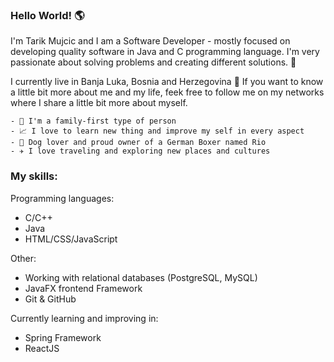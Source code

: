 ### Hello World! :earth_americas:

I'm Tarik Mujcic and I am a Software Developer - mostly focused on developing quality software in Java and C programming language. I'm very passionate about solving problems and creating different solutions. :eyes: 

I currently live in Banja Luka, Bosnia and Herzegovina 📍 
If you want to know a little bit more about me and my life, feek free to follow me on my networks where I share a little bit more about myself.

    - 🏡 I'm a family-first type of person
    - 📈 I love to learn new thing and improve my self in every aspect
    - 🐶 Dog lover and proud owner of a German Boxer named Rio
    - ✈️ I love traveling and exploring new places and cultures
    

### My skills: 
Programming languages:
- C/C++
- Java
- HTML/CSS/JavaScript

Other: 
- Working with relational databases (PostgreSQL, MySQL)
- JavaFX frontend Framework
- Git & GitHub

Currently learning and improving in:
- Spring Framework
- ReactJS 

<!--
**MujcicTarik/MujcicTarik** is a ✨ _special_ ✨ repository because its `README.md` (this file) appears on your GitHub profile.

Here are some ideas to get you started:

- 🔭 I’m currently working on ...
- 🌱 I’m currently learning ...
- 👯 I’m looking to collaborate on ...
- 🤔 I’m looking for help with ...
- 💬 Ask me about ...
- 📫 How to reach me: ...
- 😄 Pronouns: ...
- ⚡ Fun fact: ...
-->

